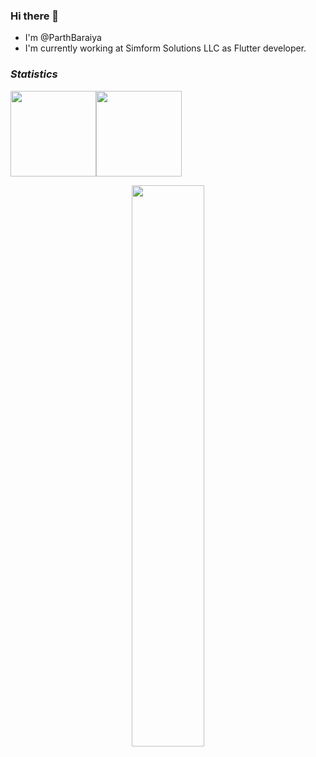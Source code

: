 ### Hi there 👋

- I'm @ParthBaraiya
- I'm currently working at Simform Solutions LLC as Flutter developer.

### ***Statistics***

<img height="137px" src="https://github-readme-stats.vercel.app/api?username=ParthBaraiya&hide_title=true&hide_border=true&show_icons=true&count_private=true&line_height=21&theme=default" /><!-- wi*quL3fcV --><img height="137px" src="https://github-readme-stats.vercel.app/api/top-langs/?username=ParthBaraiya&hide=html&hide_title=true&hide_border=true&layout=compact&langs_count=6&exclude_repo=comp426,Redventures-Movie-Quotes&theme=default" />

<p align="center">
  <a href="https://github.com/ParthBaraiya"><span>
    <img width="48%" src="https://github-readme-streak-stats.herokuapp.com/?user=ParthBaraiya&theme=default" />
    </span></a>
</p>
</div>
